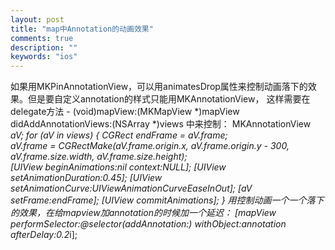 ```yaml
---
layout: post
title: "map中Annotation的动画效果"
comments: true
description: ""
keywords: "ios"
---
```



如果用MKPinAnnotationView，可以用animatesDrop属性来控制动画落下的效果。但是要自定义annotation的样式只能用MKAnnotationView，
这样需要在delegate方法
    - (void)mapView:(MKMapView *)mapView didAddAnnotationViews:(NSArray *)views
中来控制：
    MKAnnotationView *aV;
    for (aV in views) {
        CGRect endFrame = aV.frame;  
        aV.frame = CGRectMake(aV.frame.origin.x, aV.frame.origin.y - 300, aV.frame.size.width, aV.frame.size.height);  
        [UIView beginAnimations:nil context:NULL];
        [UIView setAnimationDuration:0.45];
        [UIView setAnimationCurve:UIViewAnimationCurveEaseInOut];
        [aV setFrame:endFrame];
        [UIView commitAnimations];
    }
用控制动画一个一个落下的效果，在给mapview加annotation的时候加一个延迟：
    [mapView performSelector:@selector(addAnnotation:) withObject:annotation afterDelay:0.2*i];
